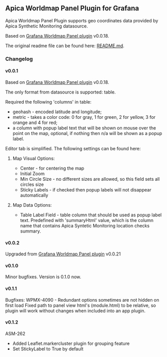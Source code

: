 ## Apica Worldmap Panel Plugin for Grafana

Apica Worldmap Panel Plugin supports geo coordinates data provided by Apica Synthetic Monitoring datasource.

Based on [Grafana Worldmap Panel plugin](https://github.com/grafana/worldmap-panel) v0.0.18.

The original readme file can be found here: [README.md](https://github.com/grafana/worldmap-panel/blob/master/README.md).

### Changelog

#### v0.0.1

Based on [Grafana Worldmap Panel plugin](https://github.com/grafana/worldmap-panel) v0.0.18.

The only format from datasource is supported: table.

Required the following 'columns' in table:

  * geohash - encoded latitude and longitude;
  * metric - takes a color code: 0 for gray, 1 for green, 2 for yellow, 3 for orange and 4 for red;
  * a column with popup label text that will be shown on mouse over the point on the map, optional, if nothing then n/a will be shown as a popup label.

Editor tab is simplified. The following settings can be found here:

1. Map Visual Options:
	* Center - for centering the map
	* Initial Zoom
	* Min Circle Size - no different sizes are allowed, so this field sets all circles size
	* Sticky Labels - if checked then popup labels will not disappear automatically

2. Map Data Options:
	* Table Label Field - table column that should be used as popup label text. Predefined with 'summaryHtml' value, which is the column name that contains Apica Syntetic Monitoring location checks summary. 

#### v0.0.2

Upgraded from [Grafana Worldmap Panel plugin](https://github.com/grafana/worldmap-panel) v0.0.21

#### v0.1.0

Minor bugfixes. Version is 0.1.0 now.

#### v0.1.1

Bugfixes:
WPMX-4090 - Redundant options sometimes are not hidden on first load
Fixed path to panel view html's (module.html) to be relative, so plugin will work without changes when included into an app plugin.

#### v0.1.2

ASM-262 
 - Added Leaflet.markercluster plugin for grouping feature
 - Set StickyLabel to True by default 
